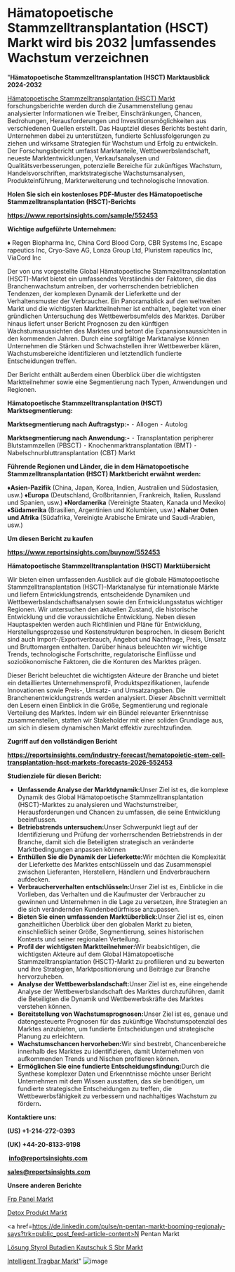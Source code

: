 # Hämatopoetische Stammzelltransplantation (HSCT) Markt wird bis 2032 |umfassendes Wachstum verzeichnen

"<strong><b>Hämatopoetische Stammzelltransplantation (HSCT) Marktausblick 2024-2032</b></strong>

<a href=https://www.reportsinsights.com/sample/552453>Hämatopoetische Stammzelltransplantation (HSCT) Markt</a> forschungsberichte werden durch die Zusammenstellung genau analysierter Informationen wie Treiber, Einschränkungen, Chancen, Bedrohungen, Herausforderungen und Investitionsmöglichkeiten aus verschiedenen Quellen erstellt. Das Hauptziel dieses Berichts besteht darin, Unternehmen dabei zu unterstützen, fundierte Schlussfolgerungen zu ziehen und wirksame Strategien für Wachstum und Erfolg zu entwickeln. Der Forschungsbericht umfasst Marktanteile, Wettbewerbslandschaft, neueste Marktentwicklungen, Verkaufsanalysen und Qualitätsverbesserungen, potenzielle Bereiche für zukünftiges Wachstum, Handelsvorschriften, marktstrategische Wachstumsanalysen, Produkteinführung, Markterweiterung und technologische Innovation.

<strong><b>Holen Sie sich ein kostenloses PDF-Muster des Hämatopoetische Stammzelltransplantation (HSCT)-Berichts</b></strong>

<a href=https://www.reportsinsights.com/sample/552453><strong><u>https://www.reportsinsights.com/sample/552453</u></strong></a>

<strong>Wichtige aufgeführte Unternehmen:</strong>

♦ Regen Biopharma Inc, China Cord Blood Corp, CBR Systems Inc, Escape rapeutics Inc, Cryo-Save AG, Lonza Group Ltd, Pluristem rapeutics Inc, ViaCord Inc

Der von uns vorgestellte Global Hämatopoetische Stammzelltransplantation (HSCT)-Markt bietet ein umfassendes Verständnis der Faktoren, die das Branchenwachstum antreiben, der vorherrschenden betrieblichen Tendenzen, der komplexen Dynamik der Lieferkette und der Verhaltensmuster der Verbraucher. Ein Panoramablick auf den weltweiten Markt und die wichtigsten Marktteilnehmer ist enthalten, begleitet von einer gründlichen Untersuchung des Wettbewerbsumfelds des Marktes. Darüber hinaus liefert unser Bericht Prognosen zu den künftigen Wachstumsaussichten des Marktes und betont die Expansionsaussichten in den kommenden Jahren. Durch eine sorgfältige Marktanalyse können Unternehmen die Stärken und Schwachstellen ihrer Wettbewerber klären, Wachstumsbereiche identifizieren und letztendlich fundierte Entscheidungen treffen.

Der Bericht enthält außerdem einen Überblick über die wichtigsten Marktteilnehmer sowie eine Segmentierung nach Typen, Anwendungen und Regionen.

<strong>Hämatopoetische Stammzelltransplantation (HSCT) Marktsegmentierung:</strong>

<strong>Marktsegmentierung nach Auftragstyp:-</strong>
⁃ Allogen
⁃ Autolog

<strong>Marktsegmentierung nach Anwendung:-</strong>
⁃ Transplantation peripherer Blutstammzellen (PBSCT)
⁃ Knochenmarktransplantation (BMT)
⁃ Nabelschnurbluttransplantation (CBT)
Markt

<strong><b>Führende Regionen und Länder, die in dem Hämatopoetische Stammzelltransplantation (HSCT) Marktbericht erwähnt werden:</b></strong>

<strong><b>♦Asien-Pazifik</b></strong> (China, Japan, Korea, Indien, Australien und Südostasien, usw.)
<strong><b>♦Europa</b></strong> (Deutschland, Großbritannien, Frankreich, Italien, Russland und Spanien, usw.)
♦<strong><b>Nordamerika</b></strong> (Vereinigte Staaten, Kanada und Mexiko)
<strong><b>♦Südamerika</b></strong> (Brasilien, Argentinien und Kolumbien, usw.)
<strong><b>♦Naher Osten und Afrika</b></strong> (Südafrika, Vereinigte Arabische Emirate und Saudi-Arabien, usw.)

<strong>Um diesen Bericht zu kaufen</strong>

<a href=https://www.reportsinsights.com/buynow/552453><strong><u>https://www.reportsinsights.com/buynow/552453</u></strong></a>

<strong>Hämatopoetische Stammzelltransplantation (HSCT) Marktübersicht</strong>

Wir bieten einen umfassenden Ausblick auf die globale Hämatopoetische Stammzelltransplantation (HSCT)-Marktanalyse für internationale Märkte und liefern Entwicklungstrends, entscheidende Dynamiken und Wettbewerbslandschaftsanalysen sowie den Entwicklungsstatus wichtiger Regionen. Wir untersuchen den aktuellen Zustand, die historische Entwicklung und die voraussichtliche Entwicklung. Neben diesen Hauptaspekten werden auch Richtlinien und Pläne für Entwicklung, Herstellungsprozesse und Kostenstrukturen besprochen. In diesem Bericht sind auch Import-/Exportverbrauch, Angebot und Nachfrage, Preis, Umsatz und Bruttomargen enthalten. Darüber hinaus beleuchten wir wichtige Trends, technologische Fortschritte, regulatorische Einflüsse und sozioökonomische Faktoren, die die Konturen des Marktes prägen.

Dieser Bericht beleuchtet die wichtigsten Akteure der Branche und bietet ein detailliertes Unternehmensprofil, Produktspezifikationen, laufende Innovationen sowie Preis-, Umsatz- und Umsatzangaben. Die Branchenentwicklungstrends werden analysiert. Dieser Abschnitt vermittelt den Lesern einen Einblick in die Größe, Segmentierung und regionale Verteilung des Marktes. Indem wir ein Bündel relevanter Erkenntnisse zusammenstellen, statten wir Stakeholder mit einer soliden Grundlage aus, um sich in diesem dynamischen Markt effektiv zurechtzufinden.

<strong>Zugriff auf den vollständigen Bericht</strong>

<a href=https://reportsinsights.com/industry-forecast/hematopoietic-stem-cell-transplantation-hsct-markets-forecasts-2026-552453><strong>https://reportsinsights.com/industry-forecast/hematopoietic-stem-cell-transplantation-hsct-markets-forecasts-2026-552453</strong></a>

<strong>Studienziele für diesen Bericht:</strong>
<ul>
  <li><strong>Umfassende Analyse der Marktdynamik:</strong>Unser Ziel ist es, die komplexe Dynamik des Global Hämatopoetische Stammzelltransplantation (HSCT)-Marktes zu analysieren und Wachstumstreiber, Herausforderungen und Chancen zu umfassen, die seine Entwicklung beeinflussen.</li>
  <li><strong>Betriebstrends untersuchen:</strong>Unser Schwerpunkt liegt auf der Identifizierung und Prüfung der vorherrschenden Betriebstrends in der Branche, damit sich die Beteiligten strategisch an veränderte Marktbedingungen anpassen können</li>
  <li><strong>Enthüllen Sie die Dynamik der Lieferkette:</strong>Wir möchten die Komplexität der Lieferkette des Marktes entschlüsseln und das Zusammenspiel zwischen Lieferanten, Herstellern, Händlern und Endverbrauchern aufdecken.</li>
  <li><strong>Verbraucherverhalten entschlüsseln:</strong>Unser Ziel ist es, Einblicke in die Vorlieben, das Verhalten und die Kaufmuster der Verbraucher zu gewinnen und Unternehmen in die Lage zu versetzen, ihre Strategien an die sich verändernden Kundenbedürfnisse anzupassen.</li>
  <li><strong>Bieten Sie einen umfassenden Marktüberblick:</strong>Unser Ziel ist es, einen ganzheitlichen Überblick über den globalen Markt zu bieten, einschließlich seiner Größe, Segmentierung, seines historischen Kontexts und seiner regionalen Verteilung.</li>
  <li><strong>Profil der wichtigsten Marktteilnehmer:</strong>Wir beabsichtigen, die wichtigsten Akteure auf dem Global Hämatopoetische Stammzelltransplantation (HSCT)-Markt zu profilieren und zu bewerten und ihre Strategien, Marktpositionierung und Beiträge zur Branche hervorzuheben.</li>
  <li><strong>Analyse der Wettbewerbslandschaft:</strong>Unser Ziel ist es, eine eingehende Analyse der Wettbewerbslandschaft des Marktes durchzuführen, damit die Beteiligten die Dynamik und Wettbewerbskräfte des Marktes verstehen können.</li>
  <li><strong>Bereitstellung von Wachstumsprognosen:</strong>Unser Ziel ist es, genaue und datengesteuerte Prognosen für das zukünftige Wachstumspotenzial des Marktes anzubieten, um fundierte Entscheidungen und strategische Planung zu erleichtern.</li>
  <li><strong>Wachstumschancen hervorheben:</strong>Wir sind bestrebt, Chancenbereiche innerhalb des Marktes zu identifizieren, damit Unternehmen von aufkommenden Trends und Nischen profitieren können.</li>
  <li><strong>Ermöglichen Sie eine fundierte Entscheidungsfindung:</strong>Durch die Synthese komplexer Daten und Erkenntnisse möchte unser Bericht Unternehmen mit dem Wissen ausstatten, das sie benötigen, um fundierte strategische Entscheidungen zu treffen, die Wettbewerbsfähigkeit zu verbessern und nachhaltiges Wachstum zu fördern<strong>.</strong></li>
</ul>
<strong>Kontaktiere uns:</strong>

<strong>(US) +1-214-272-0393</strong>

<strong>(UK) +44-20-8133-9198</strong>

<strong> </strong><a href=info@reportsinsights.com><strong><u>info@reportsinsights.com</u></strong></a>

<a href=sales@reportsinsights.com><strong><u>sales@reportsinsights.com</u></strong></a>

<strong>Unsere anderen Berichte</strong>

<a href=https://de.linkedin.com/pulse/frp-panel-markt-oben-nach-unten-ansatz-tribunal-analytics-24-fja1c/>Frp Panel Markt</a>

<a href=https://de.linkedin.com/pulse/detox-produkt-markt-new-data-insights-forschung-piglf/>Detox Produkt Markt</a>

<a href=https://de.linkedin.com/pulse/n-pentan-markt-booming-regionaly-says?trk=public_post_feed-article-content>N Pentan Markt</a>

<a href=https://de.linkedin.com/pulse/lösung-styrol-butadien-kautschuk-s-sbr-markt-hpfmc/>Lösung Styrol Butadien Kautschuk S Sbr Markt</a>

<a href=https://de.linkedin.com/pulse/intelligent-tragbar-markt-2023-zukünftige-dynamik-we3oc/>Intelligent Tragbar Markt</a>"
![image](https://github.com/Jaayaachit/RItrends/assets/158452289/11df79f8-55e3-40dd-bbb5-2c660b9c7139)
